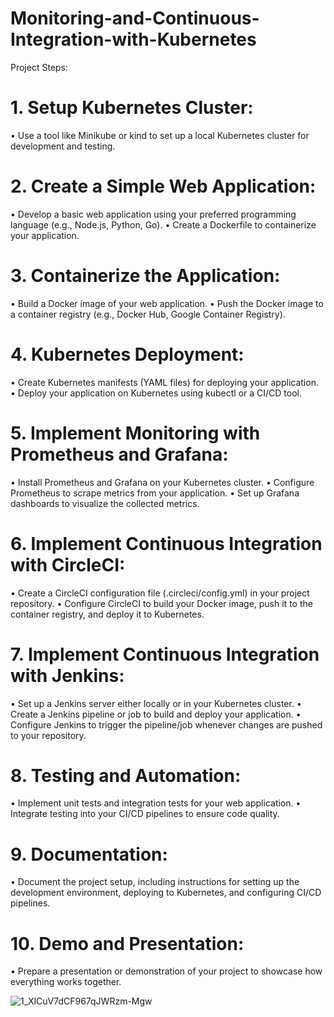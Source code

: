 # Monitoring-and-Continuous-Integration-with-Kubernetes
Project Steps:

# 1. Setup Kubernetes Cluster:
• Use a tool like Minikube or kind to set up a local Kubernetes cluster for development and testing.

# 2. Create a Simple Web Application:
• Develop a basic web application using your preferred programming language (e.g., Node.js, Python, Go).
• Create a Dockerfile to containerize your application.

# 3. Containerize the Application:
• Build a Docker image of your web application.
• Push the Docker image to a container registry (e.g., Docker Hub, Google Container Registry).

# 4. Kubernetes Deployment:
• Create Kubernetes manifests (YAML files) for deploying your application.
• Deploy your application on Kubernetes using kubectl or a CI/CD tool.

# 5. Implement Monitoring with Prometheus and Grafana:
• Install Prometheus and Grafana on your Kubernetes cluster.
• Configure Prometheus to scrape metrics from your application.
• Set up Grafana dashboards to visualize the collected metrics.

# 6. Implement Continuous Integration with CircleCI:
• Create a CircleCI configuration file (.circleci/config.yml) in your project repository.
• Configure CircleCI to build your Docker image, push it to the container registry, and deploy it to Kubernetes.

# 7. Implement Continuous Integration with Jenkins:
• Set up a Jenkins server either locally or in your Kubernetes cluster.
• Create a Jenkins pipeline or job to build and deploy your application.
• Configure Jenkins to trigger the pipeline/job whenever changes are pushed to your repository.

# 8. Testing and Automation:
• Implement unit tests and integration tests for your web application.
• Integrate testing into your CI/CD pipelines to ensure code quality.

# 9. Documentation:
• Document the project setup, including instructions for setting up the development environment, deploying to Kubernetes, and configuring CI/CD pipelines.

# 10. Demo and Presentation:
• Prepare a presentation or demonstration of your project to showcase how everything works together.


![1_XlCuV7dCF967qJWRzm-Mgw](https://github.com/PatrykKazmierczak/Monitoring-and-Continuous-Integration-with-Kubernetes/assets/46955522/1d939857-11ef-4035-883c-f7cf3f221e2a)
